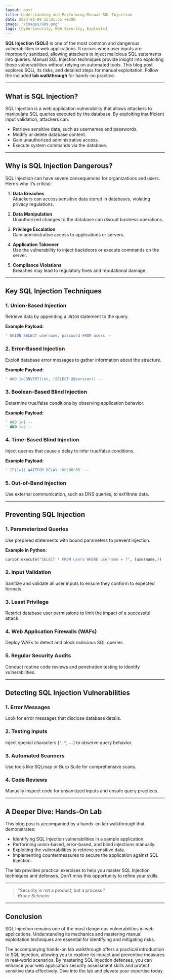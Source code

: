 ```yaml
---
layout: post
title: Understanding and Performing Manual SQL Injection
date: 2024-01-09 15:01:35 +0300
image: '/images/909.png'
tags: [Cybersecurity, Web Security, Exploits]
---
```


**SQL Injection (SQLi)** is one of the most common and dangerous vulnerabilities in web applications. It occurs when user inputs are improperly sanitized, allowing attackers to inject malicious SQL statements into queries. Manual SQL Injection techniques provide insight into exploiting these vulnerabilities without relying on automated tools. This blog post explores SQLi, its risks, and detailed steps for manual exploitation. Follow the included **lab walkthrough** for hands-on practice.

---

## What is SQL Injection?

SQL Injection is a web application vulnerability that allows attackers to manipulate SQL queries executed by the database. By exploiting insufficient input validation, attackers can:
- Retrieve sensitive data, such as usernames and passwords.  
- Modify or delete database content.  
- Gain unauthorized administrative access.  
- Execute system commands via the database.  

---

## Why is SQL Injection Dangerous?

SQL Injection can have severe consequences for organizations and users. Here’s why it’s critical:

1. **Data Breaches**  
   Attackers can access sensitive data stored in databases, violating privacy regulations.

2. **Data Manipulation**  
   Unauthorized changes to the database can disrupt business operations.

3. **Privilege Escalation**  
   Gain administrative access to applications or servers.

4. **Application Takeover**  
   Use the vulnerability to inject backdoors or execute commands on the server.

5. **Compliance Violations**  
   Breaches may lead to regulatory fines and reputational damage.

---

## Key SQL Injection Techniques

### 1. **Union-Based Injection**
Retrieve data by appending a `UNION` statement to the query.

**Example Payload:**
```sql
' UNION SELECT username, password FROM users --
```

### 2. **Error-Based Injection**
Exploit database error messages to gather information about the structure.

**Example Payload:**
```sql
' AND 1=CONVERT(int, (SELECT @@version)) --
```

### 3. **Boolean-Based Blind Injection**
Determine true/false conditions by observing application behavior.

**Example Payload:**
```sql
' AND 1=1 --
' AND 1=2 --
```

### 4. **Time-Based Blind Injection**
Inject queries that cause a delay to infer true/false conditions.

**Example Payload:**
```sql
' IF(1=1) WAITFOR DELAY '00:00:05' --
```

### 5. **Out-of-Band Injection**
Use external communication, such as DNS queries, to exfiltrate data.

---

## Preventing SQL Injection

### 1. **Parameterized Queries**
Use prepared statements with bound parameters to prevent injection.

**Example in Python:**
```python
cursor.execute("SELECT * FROM users WHERE username = ?", (username,))
```

### 2. **Input Validation**
Sanitize and validate all user inputs to ensure they conform to expected formats.

### 3. **Least Privilege**
Restrict database user permissions to limit the impact of a successful attack.

### 4. **Web Application Firewalls (WAFs)**
Deploy WAFs to detect and block malicious SQL queries.

### 5. **Regular Security Audits**
Conduct routine code reviews and penetration testing to identify vulnerabilities.

---

## Detecting SQL Injection Vulnerabilities

### 1. **Error Messages**
Look for error messages that disclose database details.

### 2. **Testing Inputs**
Inject special characters (`'`, `"`, `--`) to observe query behavior.

### 3. **Automated Scanners**
Use tools like SQLmap or Burp Suite for comprehensive scans.

### 4. **Code Reviews**
Manually inspect code for unsanitized inputs and unsafe query practices.

---

## A Deeper Dive: Hands-On Lab

This blog post is accompanied by a hands-on lab walkthrough that demonstrates:
- Identifying SQL Injection vulnerabilities in a sample application.
- Performing union-based, error-based, and blind injections manually.
- Exploiting the vulnerabilities to retrieve sensitive data.
- Implementing countermeasures to secure the application against SQL Injection.

The lab provides practical exercises to help you master SQL Injection techniques and defenses. Don’t miss this opportunity to refine your skills.

---

> "Security is not a product, but a process."  
> <cite>Bruce Schneier</cite>

---

## Conclusion

SQL Injection remains one of the most dangerous vulnerabilities in web applications. Understanding its mechanics and mastering manual exploitation techniques are essential for identifying and mitigating risks.

The accompanying hands-on lab walkthrough offers a practical introduction to SQL Injection, allowing you to explore its impact and preventive measures in real-world scenarios. By mastering SQL Injection defenses, you can enhance your web application security assessment skills and protect sensitive data effectively. Dive into the lab and elevate your expertise today.